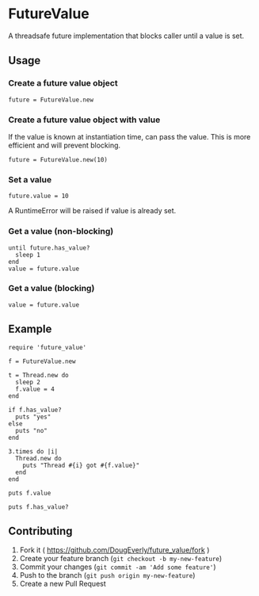 # FutureValue

A threadsafe future implementation that blocks caller until a value is set.


## Usage

### Create a future value object

    future = FutureValue.new
    
### Create a future value object with value

If the value is known at instantiation time, can pass the value. This is more efficient and will prevent blocking.

    future = FutureValue.new(10)

### Set a value

    future.value = 10

A RuntimeError will be raised if value is already set.

  
### Get a value (non-blocking)

    until future.has_value?
      sleep 1
    end
    value = future.value
    
### Get a value (blocking)

    value = future.value

## Example

    require 'future_value'

    f = FutureValue.new

    t = Thread.new do
      sleep 2
      f.value = 4
    end

    if f.has_value?
      puts "yes"
    else
      puts "no"
    end

    3.times do |i|
      Thread.new do
        puts "Thread #{i} got #{f.value}"
      end
    end

    puts f.value

    puts f.has_value?

## Contributing

1. Fork it ( https://github.com/DougEverly/future_value/fork )
2. Create your feature branch (`git checkout -b my-new-feature`)
3. Commit your changes (`git commit -am 'Add some feature'`)
4. Push to the branch (`git push origin my-new-feature`)
5. Create a new Pull Request
